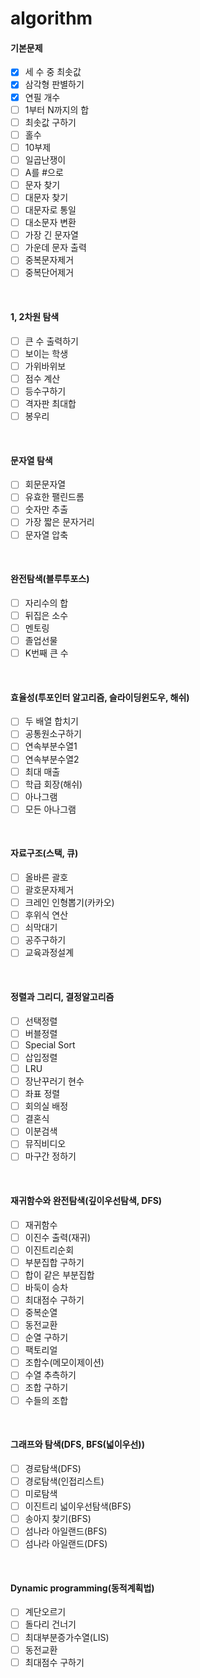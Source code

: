 # algorithm
#### 기본문제
+ [x] 세 수 중 최솟값
+ [x] 삼각형 판별하기
+ [x] 연필 개수
+ [ ] 1부터 N까지의 합
+ [ ] 최솟값 구하기
+ [ ] 홀수
+ [ ] 10부제
+ [ ] 일곱난쟁이
+ [ ] A를 #으로
+ [ ] 문자 찾기
+ [ ] 대문자 찾기
+ [ ] 대문자로 통일
+ [ ] 대소문자 변환
+ [ ] 가장 긴 문자열
+ [ ] 가운데 문자 출력
+ [ ] 중복문자제거
+ [ ] 중복단어제거

<br>

#### 1, 2차원 탐색
+ [ ] 큰 수 출력하기
+ [ ] 보이는 학생
+ [ ] 가위바위보
+ [ ] 점수 계산
+ [ ] 등수구하기
+ [ ] 격자판 최대합
+ [ ] 봉우리

<br>

#### 문자열 탐색
+ [ ] 회문문자열
+ [ ] 유효한 팰린드롬
+ [ ] 숫자만 추출
+ [ ] 가장 짧은 문자거리
+ [ ] 문자열 압축

<br>

#### 완전탐색(블루투포스)
+ [ ] 자리수의 합
+ [ ] 뒤집은 소수
+ [ ] 멘토링
+ [ ] 졸업선물
+ [ ] K번째 큰 수

<br>

#### 효율성(투포인터 알고리즘, 슬라이딩윈도우, 해쉬)
+ [ ] 두 배열 합치기
+ [ ] 공통원소구하기
+ [ ] 연속부분수열1
+ [ ] 연속부분수열2
+ [ ] 최대 매출
+ [ ] 학급 회장(해쉬)
+ [ ] 아나그램
+ [ ] 모든 아나그램

<br>

#### 자료구조(스택, 큐)
+ [ ] 올바른 괄호
+ [ ] 괄호문자제거
+ [ ] 크레인 인형뽑기(카카오)
+ [ ] 후위식 연산
+ [ ] 쇠막대기
+ [ ] 공주구하기
+ [ ] 교육과정설계

<br>

#### 정렬과 그리디, 결정알고리즘
+ [ ] 선택정렬
+ [ ] 버블정렬
+ [ ] Special Sort
+ [ ] 삽입정렬
+ [ ] LRU
+ [ ] 장난꾸러기 현수
+ [ ] 좌표 정렬
+ [ ] 회의실 배정
+ [ ] 결혼식
+ [ ] 이분검색
+ [ ] 뮤직비디오
+ [ ] 마구간 정하기

<br>

#### 재귀함수와 완전탐색(깊이우선탐색, DFS)
+ [ ] 재귀함수
+ [ ] 이진수 출력(재귀)
+ [ ] 이진트리순회
+ [ ] 부분집합 구하기
+ [ ] 합이 같은 부분집합
+ [ ] 바둑이 승차
+ [ ] 최대점수 구하기
+ [ ] 중복순열
+ [ ] 동전교환
+ [ ] 순열 구하기
+ [ ] 팩토리얼
+ [ ] 조합수(메모이제이션)
+ [ ] 수열 추측하기
+ [ ] 조합 구하기
+ [ ] 수들의 조합

<br>

#### 그래프와 탐색(DFS, BFS(넓이우선))
+ [ ] 경로탐색(DFS)
+ [ ] 경로탐색(인접리스트)
+ [ ] 미로탐색
+ [ ] 이진트리 넓이우선탐색(BFS)
+ [ ] 송아지 찾기(BFS)
+ [ ] 섬나라 아일랜드(BFS)
+ [ ] 섬나라 아일랜드(DFS)

<br>

#### Dynamic programming(동적계획법)
+ [ ] 계단오르기
+ [ ] 돌다리 건너기
+ [ ] 최대부분증가수열(LIS)
+ [ ] 동전교환
+ [ ] 최대점수 구하기
